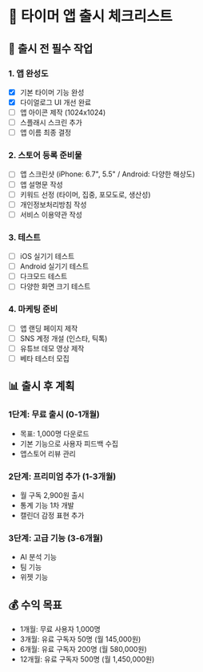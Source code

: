 # 📱 타이머 앱 출시 체크리스트

## 🎯 출시 전 필수 작업

### 1. 앱 완성도
- [x] 기본 타이머 기능 완성
- [x] 다이얼로그 UI 개선 완료
- [ ] 앱 아이콘 제작 (1024x1024)
- [ ] 스플래시 스크린 추가
- [ ] 앱 이름 최종 결정

### 2. 스토어 등록 준비물
- [ ] 앱 스크린샷 (iPhone: 6.7", 5.5" / Android: 다양한 해상도)
- [ ] 앱 설명문 작성
- [ ] 키워드 선정 (타이머, 집중, 포모도로, 생산성)
- [ ] 개인정보처리방침 작성
- [ ] 서비스 이용약관 작성

### 3. 테스트
- [ ] iOS 실기기 테스트
- [ ] Android 실기기 테스트
- [ ] 다크모드 테스트
- [ ] 다양한 화면 크기 테스트

### 4. 마케팅 준비
- [ ] 앱 랜딩 페이지 제작
- [ ] SNS 계정 개설 (인스타, 틱톡)
- [ ] 유튜브 데모 영상 제작
- [ ] 베타 테스터 모집

## 📊 출시 후 계획

### 1단계: 무료 출시 (0-1개월)
- 목표: 1,000명 다운로드
- 기본 기능으로 사용자 피드백 수집
- 앱스토어 리뷰 관리

### 2단계: 프리미엄 추가 (1-3개월)
- 월 구독 2,900원 출시
- 통계 기능 1차 개발
- 캘린더 감정 표현 추가

### 3단계: 고급 기능 (3-6개월)
- AI 분석 기능
- 팀 기능
- 위젯 기능

## 💰 수익 목표
- 1개월: 무료 사용자 1,000명
- 3개월: 유료 구독자 50명 (월 145,000원)
- 6개월: 유료 구독자 200명 (월 580,000원)
- 12개월: 유료 구독자 500명 (월 1,450,000원)
